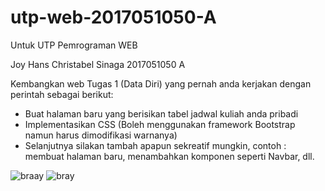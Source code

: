 # utp-web-2017051050-A
Untuk UTP Pemrograman WEB

Joy Hans Christabel Sinaga
2017051050
A

Kembangkan web Tugas 1 (Data Diri) yang pernah anda kerjakan dengan perintah sebagai berikut:
- Buat halaman baru yang berisikan tabel jadwal kuliah anda pribadi
- Implementasikan CSS (Boleh menggunakan framework Bootstrap namun harus dimodifikasi warnanya)
- Selanjutnya silakan tambah apapun sekreatif mungkin, contoh : membuat halaman baru, menambahkan komponen seperti Navbar, dll.

![braay](https://user-images.githubusercontent.com/83484843/164912898-34e11688-6089-4a76-9ea0-9d0af13d9bd7.jpg)
![bray](https://user-images.githubusercontent.com/83484843/164912900-fb1597bd-ae3e-4b78-93cb-1dbfcea2cc6b.jpg)
